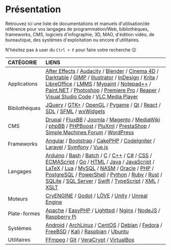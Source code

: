 # Présentation

Retrouvez ici une liste de documentations et manuels d'utilisation/de référence pour vos langages de programmation/Web, bibliothèques, frameworks, CMS, logiciels d'infographie, 3D, MAO, d'édition vidéo, de bureautique, des systèmes d'exploitation ou encore d'utilitaires.

N'hésitez pas à user du `Ctrl + F` pour faire votre recherche 😉

|CATÉGORIE|LIENS|
|:--|:--|
|Applications|[After Effects](https://helpx.adobe.com/fr/after-effects/user-guide.html) / [Audacity](https://manual.audacityteam.org/index.html) / [Blender](https://docs.blender.org) / [Cinema 4D](https://help.maxon.net/) / [Darktable](https://darktable.fr/les-manuels) / [GIMP](https://docs.gimp.org/2.10/fr) / [Illustrator](https://helpx.adobe.com/fr/support/illustrator.html) / [InDesign](https://helpx.adobe.com/fr/support/indesign.html) / [Krita](https://docs.krita.org/fr/index.html) / [LibreOffice](https://wiki.documentfoundation.org/Documentation/fr) / [LMMS](https://lmms.io/documentation) / [Mypaint](https://github.com/mypaint/mypaint/wiki/Documentation) / [Notepad++](https://npp-user-manual.org) / [Paint.NET](https://www.getpaint.net/doc/latest) / [Photoshop](https://helpx.adobe.com/fr/photoshop/user-guide.html) / [Premiere Pro](https://helpx.adobe.com/fr/premiere-pro/user-guide.html) / [Reaper](https://www.reaper.fm/userguide.php) / [Visual Studio Code](https://code.visualstudio.com/Docs) / [VLC Media Player](https://www.videolan.org/doc)|
|Bibliothèques|[JQuery](https://api.jquery.com) / [GTK+](https://www.gtk.org/documentation.php) / [OpenGL](https://www.opengl.org/documentation) / [Pygame](https://www.pygame.org/docs) / [Qt](https://doc.qt.io) / [React](https://reactjs.org/docs) / [SDL](https://wiki.libsdl.org) / [SFML](https://www.sfml-dev.org/documentation/2.5.1-fr/index.php) / [wxWidgets](https://www.wxwidgets.org/docs)|
|CMS|[Drupal](https://www.drupal.org/documentation) / [FluxBB](https://fluxbb.org/docs) / [Joomla](https://docs.joomla.org/Main_Page/fr) / [Magento](https://devdocs.magento.com) / [MediaWiki](https://www.mediawiki.org/wiki/Manual:Contents/fr) / [phpBB](phpbb.com/support/docs) / [PHPBoost](https://www.phpboost.com/wiki/wiki.php) / [PluXml](https://wiki.pluxml.org) / [PrestaShop](https://www.prestashop.com/fr/ressources/documentation) / [Simple Machines Forum](https://wiki.simplemachines.org/smf/Main_Page) / [WordPress](https://codex.wordpress.org/fr:Accueil)|
|Frameworks|[Angular](https://angular.io/docs) / [Bootstrap](https://getbootstrap.com/docs/4.3) / [CakePHP](https://book.cakephp.org/3.0/fr/index.html) / [CodeIgniter](https://codeigniter.com/docs) / [Laravel](https://laravel.com/docs/5.8) / [Symfony](https://symfony.com/doc) / [Vue.js](https://fr.vuejs.org/v2/guide)|
|Langages|[Arduino](https://www.arduino.cc/reference) / [Bash](https://www.gnu.org/software/bash/manual/bashref.html) / [Batch](https://docs.microsoft.com/en-us/azure/batch) / [C](https://fr.cppreference.com/w/c) / [C++](https://fr.cppreference.com) / [C#](https://docs.microsoft.com/fr-fr/dotnet/csharp/index) / [CSS](https://www.w3.org/TR/css-color-4) / [ECMAScript](http://www.ecma-international.org/publications/standards/Ecma-262.htm) / [Go](https://golang.org/doc) / [HTML](https://www.w3.org/TR/html) / [Java](https://docs.oracle.com/en/java/javase/index.html) / [JavaScript](https://developer.mozilla.org/fr/docs/Web/JavaScript/Reference) / [LaTeX](https://www.latex-project.org/help/documentation) / [Lua](https://www.lua.org/docs.html) / [MySQL](https://dev.mysql.com/doc/refman/8.0/en) / [NASM](https://www.nasm.us/doc) / [Oracle](https://docs.oracle.com/cd/B19306_01/index.htm) / [PHP](https://www.php.net/manual/fr/index.php) / [PostgreSQL](https://docs.postgresql.fr) / [PowerShell](https://docs.microsoft.com/fr-fr/powershell) / [Python](https://docs.python.org/3) / [Ruby](https://ruby-doc.org) / [Rust](https://doc.rust-lang.org) / [SQLite](https://sqlite.org/docs.html) / [SQL Server](https://docs.microsoft.com/fr-fr/sql) / [Swift](https://swift.org/documentation) / [TypeScript](https://www.typescriptlang.org/docs) / [XML](https://www.w3.org/TR/xml) / [XSLT](https://www.w3.org/TR/xslt-30)|
|Moteurs|[CryENGINE](https://docs.cryengine.com/display/CEMANUAL/CRYENGINE+V+Manual) / [Godot](http://docs.godotengine.org/en/3.1) / [LÖVE](https://love2d.org/wiki/love_(Fran%C3%A7ais)) / [Unity](https://docs.unity3d.com/Manual/index.html) / [Unreal Engine](https://docs.unrealengine.com/en-us)|
|Plate-formes|[Apache](https://httpd.apache.org/docs/2.2/fr) / [EasyPHP](https://www.easyphp.org/documentation/devserver) / [Lighttpd](https://redmine.lighttpd.net/projects/lighttpd/wiki) / [Nginx](https://nginx.org/en/docs) / [NodeJS](https://nodejs.org/en/docs) / [Raspberry Pi](https://www.raspberrypi.org/documentation)|
|Systèmes|[Android](https://developer.android.com/docs) / [ArchLinux](https://wiki.archlinux.fr) / [CentOS](https://wiki.centos.org/fr) / [Debian](https://www.debian.org/doc/index.fr.html) / [Fedora](https://doc.fedora-fr.org/wiki/Accueil) / [FreeBSD](https://www.freebsd.org/doc/fr/books/handbook) / [Kali](https://www.kali.org/docs) / [Raspbian](http://raspbian.org/RaspbianDocumentation) / [Ubuntu](https://doc.ubuntu-fr.org)|
|Utilitaires|[FFmpeg](https://ffmpeg.org/documentation.html) / [Git](https://git-scm.com/doc) / [VeraCrypt](https://www.veracrypt.fr/en/Documentation.html) / [VirtualBox](https://www.virtualbox.org/wiki/Documentation)|
